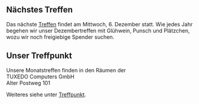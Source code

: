 ## Nächstes Treffen
Das nächste [Treffen](/Treffen/Termine/09_2023/) findet am Mittwoch, 6. Dezember statt.
Wie jedes Jahr begehen wir unser Dezembertreffen mit Glühwein, Punsch und Plätzchen, wozu wir noch 
freigiebige Spender suchen.

## Unser Treffpunkt

Unsere Monatstreffen finden in den Räumen der  
TUXEDO Computers GmbH  
Alter Postweg 101  

Weiteres siehe unter [Treffpunkt](/Treffen/Treffpunkt/).
